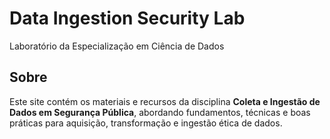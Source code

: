 # Data Ingestion Security Lab
Laboratório da Especialização em Ciência de Dados

## Sobre

Este site contém os materiais e recursos da disciplina **Coleta e Ingestão de Dados em Segurança Pública**, abordando fundamentos, técnicas e boas práticas para aquisição, transformação e ingestão ética de dados.
